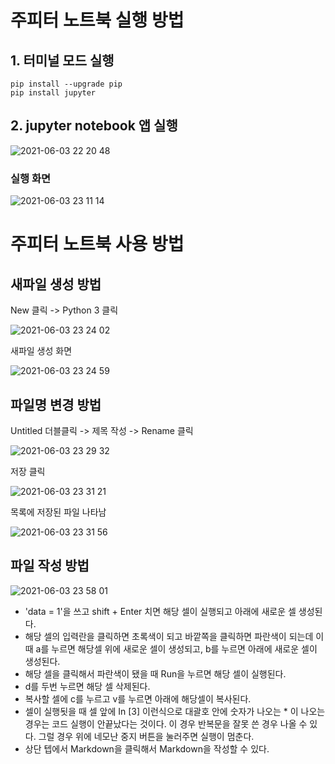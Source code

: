 # 주피터 노트북 실행 방법

## 1. 터미널 모드 실행

```
pip install --upgrade pip
pip install jupyter
```

## 2. jupyter notebook 앱 실행

![2021-06-03 22 20 48](https://user-images.githubusercontent.com/35294456/120651745-0e6e4180-c4ba-11eb-8277-9d304865c4b9.png)

### 실행 화면

![2021-06-03 23 11 14](https://user-images.githubusercontent.com/35294456/120659119-05cd3980-c4c1-11eb-9af8-c652b253e542.png)

# 주피터 노트북 사용 방법

## 새파일 생성 방법

New 클릭 -> Python 3 클릭

![2021-06-03 23 24 02](https://user-images.githubusercontent.com/35294456/120661150-fb13a400-c4c2-11eb-9b51-c345419334fb.png)

새파일 생성 화면

![2021-06-03 23 24 59](https://user-images.githubusercontent.com/35294456/120661157-fcdd6780-c4c2-11eb-89f7-002368a75abc.png)

## 파일명 변경 방법

Untitled 더블클릭 -> 제목 작성 -> Rename 클릭

![2021-06-03 23 29 32](https://user-images.githubusercontent.com/35294456/120661929-ab81a800-c4c3-11eb-81b4-cc76b9f3d2c0.png)

저장 클릭

![2021-06-03 23 31 21](https://user-images.githubusercontent.com/35294456/120662105-d2d87500-c4c3-11eb-8e77-e5258655c3ef.png)

목록에 저장된 파일 나타남

![2021-06-03 23 31 56](https://user-images.githubusercontent.com/35294456/120662294-f7cce800-c4c3-11eb-8685-757c530742db.png)

## 파일 작성 방법

![2021-06-03 23 58 01](https://user-images.githubusercontent.com/35294456/120666422-898a2480-c4c7-11eb-8e10-562d60406b1e.png)

- 'data = 1'을 쓰고 shift + Enter 치면 해당 셀이 실행되고 아래에 새로운 셀 생성된다.
- 해당 셀의 입력란을 클릭하면 초록색이 되고 바깥쪽을 클릭하면 파란색이 되는데 이때 a를 누르면 해당셀 위에 새로운 셀이 생성되고, b를 누르면 아래에 새로운 셀이 생성된다.
- 해당 셀을 클릭해서 파란색이 됐을 때 Run을 누르면 해당 셀이 실행된다.
- d를 두번 누르면 해당 셀 삭제된다.
- 복사할 셀에 c를 누르고 v를 누르면 아래에 해당셀이 복사된다.
- 셀이 실행됫을 때 셀 앞에 In [3] 이런식으로 대괄호 안에 숫자가 나오는 \* 이 나오는 경우는 코드 실행이 안끝났다는 것이다. 이 경우 반복문을 잘못 쓴 경우 나올 수 있다. 그럴 경우 위에 네모난 중지 버튼을 눌러주면 실행이 멈춘다.
- 상단 텝에서 Markdown을 클릭해서 Markdown을 작성할 수 있다.
